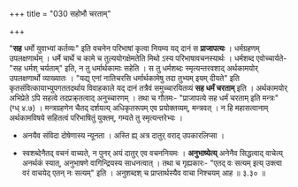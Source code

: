 +++
title = "030 सहोभौ चरताम्"

+++


"**सह** धर्मो युवाभ्यां कर्तव्यः" इति वचनेन परिभाषां कृत्वा नियम्य यद् दानं स **प्राजापत्यः** । धर्मग्रहणम् उपलक्षणार्थम् । धर्मे चार्थे च कामे च तुल्ययोगक्षेमतेति मिथो ऽस्य परिभाषावचनस्यार्थः । धर्मशब्द एवोच्चार्यते- "सह धर्मश् चर्यताम्" इति, न तु धर्मार्थकामाः सहेति । स तु धर्मशब्दः स्मृत्यन्तरवशाद् अर्थकामयोर् उपलक्षणार्थो व्याख्यातः । "यद्य् एनां नातिचरसि धर्मार्थकामेषु तदा तुभ्यम् इयम् दीयते" इति कृतसंवित्कायाभ्युपगततदर्थाय विवाहकाले यद् दानं तत्रैवं समुच्चारयितव्यं **सह धर्मं चरताम्** इति । अर्थकामयोर् अभिप्रेते ऽपि सहत्वे तदप्रक्र्तत्वाद् अनुच्चारणम् । तथा च गौतमः- "प्राजापत्ये सह धर्मं चरताम् इति मन्त्रः" (ग्ध् ४.७) । मन्त्रग्रहणेन चैतद् दर्शयत्य् अधिकृतरूपम् एव प्रयोक्तव्यम्, मन्त्रवत् । न हि महासत्वानाम् अर्थकामविषये सहितत्वं परिभाषितुं युक्तम्, गम्यते तु स्मृत्यन्तरेभ्यः । 

- अनयैव संविदा दोषेणास्य न्यूनता । अस्ति ह्य् अत्र दातुर् वराद् उपकारलिप्सा । 

- स्वशब्देनैतद् वचनं वाच्यते, न पुनर् अयं दातुर् एव वचननियमः । **अनुभाष्येत्य्** अनेनैव सिद्धत्वाद् वाचेत्य् अनर्थकं स्यात्, अनुभाषणे वागिन्द्रियस्य साधनत्वात् । तथा च गृह्यकारः- "एतद् वः सत्यम् इत्य् उक्त्वा वरं वाचयेद् एतन् नः सत्यम्" इति । अनुशब्दश् च प्राप्तार्थस्यैव वाचा निश्चयम् आह ॥ ३.३० ॥